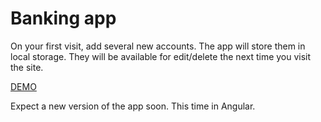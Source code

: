 # Banking app

On your first visit, add several new accounts.
The app will store them in local storage.
They will be available for edit/delete the next time you visit the site.

[DEMO](https://milistefan.github.io/banking)

Expect a new version of the app soon. This time in Angular.
